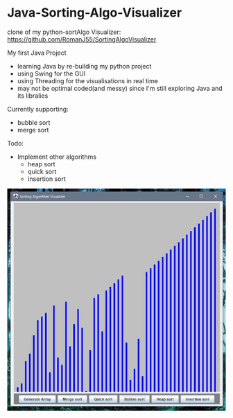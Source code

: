 # Java-Sorting-Algo-Visualizer

clone of my python-sortAlgo Visualizer: https://github.com/RomanJ55/SortingAlgoVisualizer

My first Java Project
 - learning Java by re-building my python project
 - using Swing for the GUI
 - using Threading for the visualisations in real time
 - may not be optimal coded(and messy) since I'm still exploring Java and its libralies

Currently supporting:
 - bubble sort
 - merge sort

Todo:

- Implement other algorithms
  - heap sort
  - quick sort
  - insertion sort
 
 
 ![Start_screen](assets/001.jpg "Start_screen")
 

